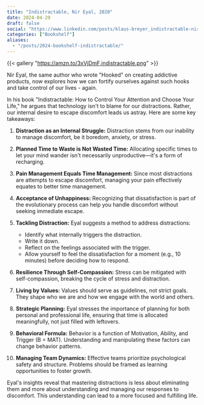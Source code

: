 ```yaml
---
title: "Indistractable, Nir Eyal, 2020"
date: 2024-04-29
draft: false
social: "https://www.linkedin.com/posts/klaus-breyer_indistractable-nir-eyal-2020-klaus-breyer-activity-7190608289976475648-Loh3"
categories: ["Bookshelf"]
aliases:
  - "/posts/2024-bookshelf-indistractable/"
---
```


{{< gallery "https://amzn.to/3xVjDmF,indistractable.png" >}}

Nir Eyal, the same author who wrote "Hooked" on creating addictive products, now explores how we can fortify ourselves against such hooks and take control of our lives - again.

In his book "Indistractable: How to Control Your Attention and Choose Your Life," he argues that technology isn't to blame for our distractions. Rather, our internal desire to escape discomfort leads us astray. Here are some key takeaways:

1. **Distraction as an Internal Struggle:** Distraction stems from our inability to manage discomfort, be it boredom, anxiety, or stress.
2. **Planned Time to Waste is Not Wasted Time:** Allocating specific times to let your mind wander isn't necessarily unproductive—it's a form of recharging.
3. **Pain Management Equals Time Management:** Since most distractions are attempts to escape discomfort, managing your pain effectively equates to better time management.
4. **Acceptance of Unhappiness:** Recognizing that dissatisfaction is part of the evolutionary process can help you handle discomfort without seeking immediate escape.
5. **Tackling Distraction:** Eyal suggests a method to address distractions:

   - Identify what internally triggers the distraction.
   - Write it down.
   - Reflect on the feelings associated with the trigger.
   - Allow yourself to feel the dissatisfaction for a moment (e.g., 10 minutes) before deciding how to respond.

6. **Resilience Through Self-Compassion:** Stress can be mitigated with self-compassion, breaking the cycle of stress and distraction.
7. **Living by Values:** Values should serve as guidelines, not strict goals. They shape who we are and how we engage with the world and others.
8. **Strategic Planning:** Eyal stresses the importance of planning for both personal and professional life, ensuring that time is allocated meaningfully, not just filled with leftovers.
9. **Behavioral Formula:** Behavior is a function of Motivation, Ability, and Trigger (B = MAT). Understanding and manipulating these factors can change behavior patterns.
10. **Managing Team Dynamics:** Effective teams prioritize psychological safety and structure. Problems should be framed as learning opportunities to foster growth.

Eyal's insights reveal that mastering distractions is less about eliminating them and more about understanding and managing our responses to discomfort. This understanding can lead to a more focused and fulfilling life.
